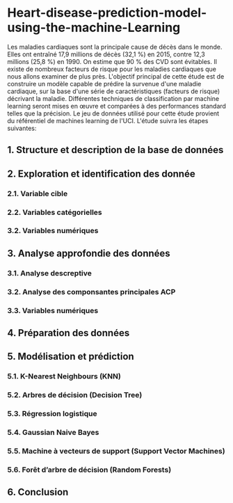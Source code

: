 # Heart-disease-prediction-model-using-the-machine-Learning
Les maladies cardiaques sont la principale cause de décès dans le monde. Elles ont entraîné 17,9
millions de décès (32,1 %) en 2015, contre 12,3 millions (25,8 %) en 1990. On estime que 90 %
des CVD sont évitables. Il existe de nombreux facteurs de risque pour les maladies cardiaques
que nous allons examiner de plus près.
L'objectif principal de cette étude est de construire un modèle capable de prédire la survenue
d'une maladie cardiaque, sur la base d'une série de caractéristiques (facteurs de risque)
décrivant la maladie. Différentes techniques de classification par machine learning seront mises
en œuvre et comparées à des performances standard telles que la précision. Le jeu de données
utilisé pour cette étude provient du référentiel de machines learning de l'UCI.
L'étude suivra les étapes suivantes:
## 1. Structure et description de la base de données
## 2. Exploration et identification des donnée
### 2.1. Variable cible
### 2.2. Variables catégorielles
### 3.2. Variables numériques
## 3. Analyse approfondie des données
### 3.1. Analyse descreptive
### 3.2. Analyse des componsantes principales ACP
### 3.3. Variables numériques
## 4. Préparation des données
## 5. Modélisation et prédiction
### 5.1. K-Nearest Neighbours (KNN)
### 5.2. Arbres de décision (Decision Tree)
### 5.3. Régression logistique
### 5.4. Gaussian Naive Bayes
### 5.5. Machine à vecteurs de support (Support Vector Machines)
### 5.6. Forêt d’arbre de décision (Random Forests)
## 6. Conclusion
